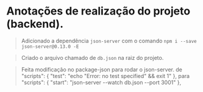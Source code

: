 # Anotações de realização do projeto (backend).

> Adicionado a dependência ``` json-server ``` com o comando
``` npm i --save json-server@0.13.0 -E ```

> Criado o arquivo chamado de ``` db.json ``` na raiz do projeto.

> Feita modificação no package-json para rodar o json-server.
> de   "scripts": { "test": "echo \"Error: no test specified\" && exit 1" },
> para "scripts": { "start": "json-server --watch db.json --port 3001" },

<!-- > Criado o diretório ``` main``` dentro de ``` src ```.

> Criado o arquivo chamado de ``` Calculator.css ``` dentro de ``` main ```. -->
